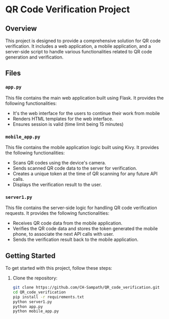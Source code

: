 # QR Code Verification Project

## Overview
This project is designed to provide a comprehensive solution for QR code verification. It includes a web application, a mobile application, and a server-side script to handle various functionalities related to QR code generation and verification.

## Files

### `app.py`
This file contains the main web application built using Flask. It provides the following functionalities:
- It's the web interface for the users to continue their work from mobile
- Renders HTML templates for the web interface.
- Ensures session is valid (time limit being 15 minutes)

### `mobile_app.py`
This file contains the mobile application logic built using Kivy. It provides the following functionalities:
- Scans QR codes using the device's camera.
- Sends scanned QR code data to the server for verification.
- Creates a unique token at the time of QR scanning for any future API calls.
- Displays the verification result to the user.

### `server1.py`
This file contains the server-side logic for handling QR code verification requests. It provides the following functionalities:
- Receives QR code data from the mobile application.
- Verifies the QR code data and stores the token generated the mobile phone, to associate the next API calls with user.
- Sends the verification result back to the mobile application.

## Getting Started
To get started with this project, follow these steps:

1. Clone the repository:
   ```sh
   git clone https://github.com/CH-Sampath/QR_code_verification.git
   cd QR_code_verification
   pip install -r requirements.txt
   python server1.py
   python app.py
   python mobile_app.py
   ```

